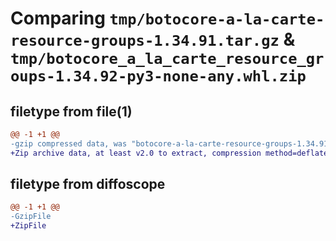 # Comparing `tmp/botocore-a-la-carte-resource-groups-1.34.91.tar.gz` & `tmp/botocore_a_la_carte_resource_groups-1.34.92-py3-none-any.whl.zip`

## filetype from file(1)

```diff
@@ -1 +1 @@
-gzip compressed data, was "botocore-a-la-carte-resource-groups-1.34.91.tar", last modified: Thu Apr 25 01:03:51 2024, max compression
+Zip archive data, at least v2.0 to extract, compression method=deflate
```

## filetype from diffoscope

```diff
@@ -1 +1 @@
-GzipFile
+ZipFile
```

